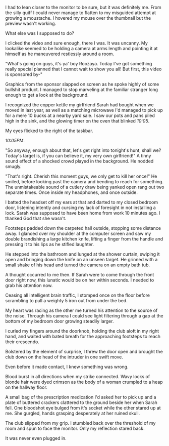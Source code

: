 I had to lean closer to the monitor to be sure, but it was definitely me. From the silly quiff I could never manage to flatten to my misguided attempt at growing a moustache. I hovered my mouse over the thumbnail but the preview wasn't working. 

What else was I supposed to do?

I clicked the video and sure enough, there I was. It was uncanny. My lookalike seemed to be holding a camera at arms length and pointing it at himself as he maneuvered restlessly around a room. 

"What's going on guys, it's ya' boy Roozaya. Today I've got something really special planned that I cannot wait to show you all! But first, this video is sponsored by-"

Graphics from the sponsor slapped on screen as he spoke highly of some bullshit product. I managed to stop marveling at the familiar stranger long enough to get a look at the background.

I recognized the copper kettle my girlfriend Sarah had bought when we moved in last year, as well as a matching microwave I'd managed to pick up for a mere 10 bucks at a nearby yard sale. I saw our pots and pans piled high in the sink, and the glowing timer on the oven that blinked *10:05*.

My eyes flicked to the right of the taskbar. 

*10:05PM*.

"So anyway, enough about that, let's get right into tonight's hunt, shall we? Today's target is, if you can believe it, my very own girlfriend!" A tinny sound effect of a shocked crowd played in the background. He nodded smugly.

"That's right. Cherish this moment guys, we only get to kill her once!" He smiled, before looking past the camera and bending to reach for something. The unmistakeable sound of a cutlery draw being yanked open rang out two separate times. Once inside my headphones, and once outside.

I batted the headset off my ears at that and darted to my closed bedroom door, listening intently and cursing my lack of foresight in not installing a lock. Sarah was supposed to have been home from work 10 minutes ago. I thanked God that she wasn't. 

Footsteps padded down the carpeted hall outside, stopping some distance away. I glanced over my shoulder at the computer screen and saw my double brandishing a large kitchen knife, lifting a finger from the handle and pressing it to his lips as he stifled laughter.

He stepped into the bathroom and lunged at the shower curtain, swiping it open and bringing down the knife on an unseen target. He grinned with a small shake of his head and turned the camera on an empty bath tub. 

A thought occurred to me then. If Sarah were to come through the front door right now, this lunatic would be on her within seconds. I needed to grab his attention now. 

Ceasing all intelligent brain traffic, I stomped once on the floor before scrambling to pull a weighty 5 iron out from under the bed.

My heart was racing as the other me turned his attention to the source of the noise. Through his camera I could see light filtering through a gap at the bottom of my bedroom door growing steadily larger.

I curled my fingers around the doorknob, holding the club aloft in my right hand, and waited with bated breath for the approaching footsteps to reach their crescendo. 

Bolstered by the element of surprise, I threw the door open and brought the club down on the head of the intruder in one swift move. 

Even before it made contact, I knew something was wrong. 

Blood burst in all directions when my strike connected. Wavy locks of blonde hair were dyed crimson as the body of a woman crumpled to a heap on the hallway floor. 

A small bag of the prescription medication I'd asked her to pick up and a plate of buttered crackers clattered to the ground beside her when Sarah fell. One bloodshot eye bulged from it's socket while the other stared up at me. She gurgled, hands grasping desperately at her ruined skull. 

The club slipped from my grip. I stumbled back over the threshold of my room and spun to face the monitor. Only my reflection stared back.

It was never even plugged in.